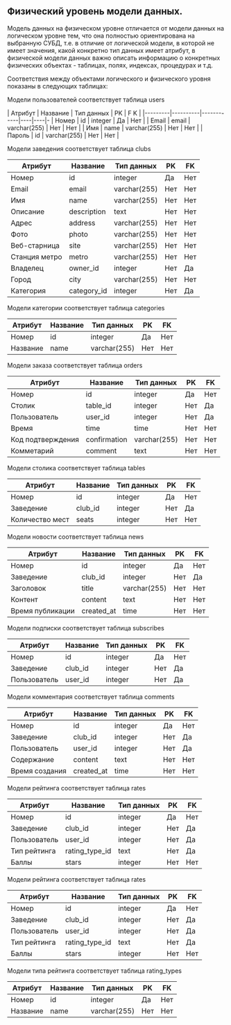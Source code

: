 ## Физический уровень модели данных.

Модель данных на физическом уровне отличается от модели данных на логическом уровне тем, что она полностью ориентирована на выбранную СУБД, т.е. в отличие от логической модели, в которой не имеет значения, какой конкретно тип данных имеет  атрибут, в физической модели данных важно описать информацию о конкретных физических объектах - таблицах, полях, индексах, процедурах и т.д. 

Соответствия между объектами логического и физического уровня показаны в следующих таблицах:

Модели пользователей соответствует таблица users

| Атрибут | Название | Тип данных | PK  | F K |
|---------|----------|------------|----|----|-
| Номер | id | integer | Да | Нет |
| Email | email | varchar(255) | Нет | Нет |
| Имя | name | varchar(255) | Нет | Нет |
| Пароль | id | varchar(255) | Нет | Нет |


Модели заведения соответствует таблица clubs

| Атрибут | Название | Тип данных | PK | FK |
|---------|----------|------------|----|----|
| Номер | id | integer | Да | Нет |
| Email | email | varchar(255) | Нет | Нет |
| Имя | name | varchar(255) | Нет | Нет |
| Описание | description | text | Нет | Нет |
| Адрес | address | varchar(255) | Нет | Нет |
| Фото | photo | varchar(255) | Нет | Нет |
| Веб-старница | site | varchar(255) | Нет | Нет |
| Станция метро | metro | varchar(255) | Нет | Нет |
| Владелец | owner_id | integer | Нет | Да |
| Город | city | varchar(255) | Нет | Нет |
| Категория | category_id | integer | Нет | Да|


Модели категории соответствует таблица categories

| Атрибут | Название | Тип данных | PK | FK |
|---------|----------|------------|----|----|
| Номер | id | integer | Да | Нет |
| Название | name | varchar(255) | Нет | Нет |


Модели заказа соответствует таблица orders

| Атрибут | Название | Тип данных | PK | FK |
|---------|----------|------------|----|----|
| Номер | id | integer | Да | Нет |
| Столик | table_id | integer | Нет | Да |
| Пользователь | user_id | integer | Нет | Да |
| Время | time | time | Нет | Нет |
| Код подтверждения | confirmation | varchar(255) | Нет | Нет |
| Комметарий | comment | text | Нет | Нет |


Модели столика соответствует таблица tables

| Атрибут | Название | Тип данных | PK | FK |
|---------|----------|------------|----|----|
| Номер | id | integer | Да | Нет |
| Заведение | club_id | integer | Нет | Да |
| Количество мест | seats | integer | Нет | Нет |


Модели новости соответствует таблица news

| Атрибут | Название | Тип данных | PK | FK |
|---------|----------|------------|----|----|
| Номер | id | integer | Да | Нет |
| Заведение | club_id | integer | Нет | Да |
| Заголовок | title | varchar(255) | Нет | Нет |
| Контент | content | text | Нет | Нет |
| Время публикации | created_at | time | Нет | Нет |


Модели подписки соответствует таблица subscribes

| Атрибут | Название | Тип данных | PK | FK |
|---------|----------|------------|----|----|
| Номер | id | integer | Да | Нет |
| Заведение | club_id | integer | Нет | Да |
| Пользователь | user_id | integer | Нет | Да |


Модели комментария соответствует таблица comments

| Атрибут | Название | Тип данных | PK | FK |
|---------|----------|------------|----|----|
| Номер | id | integer | Да | Нет |
| Заведение | club_id | integer | Нет | Да |
| Пользователь | user_id | integer | Нет | Да |
| Содержание | content | text | Нет | Нет |
| Время создания | created_at | time | Нет | Нет |


Модели рейтинга соответствует таблица rates

| Атрибут | Название | Тип данных | PK | FK |
|---------|----------|------------|----|----|
| Номер | id | integer | Да | Нет |
| Заведение | club_id | integer | Нет | Да |
| Пользователь | user_id | integer | Нет | Да |
| Тип рейтинга | rating_type_id | text | Нет | Да |
| Баллы | stars | integer | Нет | Нет |


Модели рейтинга соответствует таблица rates

| Атрибут | Название | Тип данных | PK | FK |
|---------|----------|------------|----|----|
| Номер | id | integer | Да | Нет |
| Заведение | club_id | integer | Нет | Да |
| Пользователь | user_id | integer | Нет | Да |
| Тип рейтинга | rating_type_id | text | Нет | Да |
| Баллы | stars | integer | Нет | Нет |


Модели типа рейтинга соответствует таблица rating_types

| Атрибут | Название | Тип данных | PK | FK |
|---------|----------|------------|----|----|
| Номер | id | integer | Да | Нет |
| Название | name | varchar(255) | Нет | Нет |
